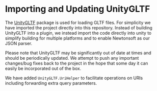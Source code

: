 # Importing and Updating UnityGLTF

The [UnityGLTF](https://github.com/KhronosGroup/UnityGLTF) package is used for loading GLTF files.  For simplicity we have imported the project directly into this repository.  Instead of building UnityGLTF into a plugin, we instead import the code directly into unity to simplify building for multiple platforms and to enable Newtonsoft as our JSON parser.

Please note that UnityGLTF may be significantly out of date at times and should be periodically updated.  We attempt to push any important changes/bug fixes back to the project in the hope that some day it can easily be incorporated out of the box.

We have added `UnityGLTF.UriHelper` to facilitate operations on URIs including forwarding extra query parameters.

